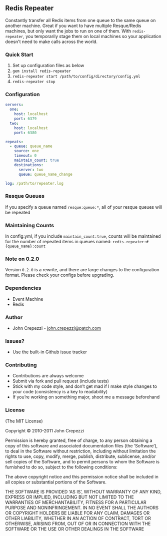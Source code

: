 ## Redis Repeater

Constantly transfer all Redis items from one queue to the same queue on another machine.
Great if you want to have multiple Resque/Redis machines, but only want the jobs to run on one of them.  With `redis-repeater`, you temporarily stage them on local machines so your application doesn't need to make calls across the world.

### Quick Start

1.  Set up configuration files as below
2.  `gem install redis-repeater`
3.  `redis-repeater start /path/to/config/directory/config.yml`
3.  `redis-repeater stop`

### Configuration

``` yaml
servers:
  one:
    host: localhost
    port: 6379
  two:
    host: localhost
    port: 6380

repeats:
  - queue: queue_name
    source: one
    timeout: 0
    maintain_count: true
    destinations:
      server: two
      queue: queue_name_change

log: /path/to/repeater.log
```

### Resque Queues

If you specify a queue named `resque:queue:*`, all of your resque queues will be repeated

### Maintaining Counts

In config.yml, if you include `maintain_count:true`, counts will be maintained for the number of repeated items in queues named: `redis-repeater:#{queue_name}:count`

### **Note on 0.2.0**

Version `0.2.0` is a rewrite, and there are large changes to the configuration format.  Please check your configs before upgrading.

### Dependencies

* Event Machine
* Redis

### Author

* John Crepezzi - john.crepezzi@patch.com

### Issues?

* Use the built-in Github issue tracker

### Contributing

* Contributions are always welcome
* Submit via fork and pull request (include tests)
* Stick with my code style, and don’t get mad if I make style changes to your code (consistency is a key to readability)
* If you’re working on something major, shoot me a message beforehand

### License

(The MIT License)

Copyright © 2010-2011 John Crepezzi

Permission is hereby granted, free of charge, to any person obtaining a copy of this software and associated documentation files (the ‘Software’), to deal in the Software without restriction, including without limitation the rights to use, copy, modify, merge, publish, distribute, sublicense, and/or sell copies of the Software, and to permit persons to whom the Software is furnished to do so, subject to the following conditions:

The above copyright notice and this permission notice shall be included in all copies or substantial portions of the Software.

THE SOFTWARE IS PROVIDED ‘AS IS’, WITHOUT WARRANTY OF ANY KIND, EXPRESS OR IMPLIED, INCLUDING BUT NOT LIMITED TO THE WARRANTIES OF MERCHANTABILITY, FITNESS FOR A PARTICULAR PURPOSE AND NONINFRINGEMENT. IN NO EVENT SHALL THE AUTHORS OR COPYRIGHT HOLDERS BE LIABLE FOR ANY CLAIM, DAMAGES OR OTHER LIABILITY, WHETHER IN AN ACTION OF CONTRACT, TORT OR OTHERWISE, ARISING FROM, OUT OF OR IN CONNECTION WITH THE SOFTWARE OR THE USE OR OTHER DEALINGS IN THE SOFTWARE
